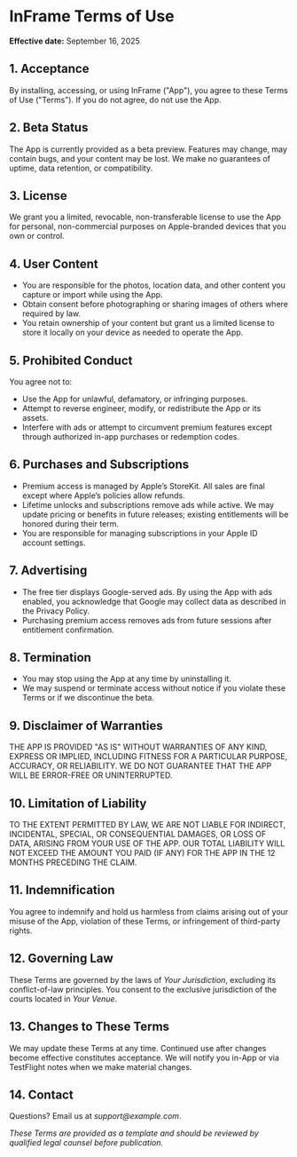 # InFrame Terms of Use

**Effective date:** September 16, 2025

## 1. Acceptance
By installing, accessing, or using InFrame ("App"), you agree to these Terms of Use ("Terms"). If you do not agree, do not use the App.

## 2. Beta Status
The App is currently provided as a beta preview. Features may change, may contain bugs, and your content may be lost. We make no guarantees of uptime, data retention, or compatibility.

## 3. License
We grant you a limited, revocable, non-transferable license to use the App for personal, non-commercial purposes on Apple-branded devices that you own or control.

## 4. User Content
- You are responsible for the photos, location data, and other content you capture or import while using the App.
- Obtain consent before photographing or sharing images of others where required by law.
- You retain ownership of your content but grant us a limited license to store it locally on your device as needed to operate the App.

## 5. Prohibited Conduct
You agree not to:
- Use the App for unlawful, defamatory, or infringing purposes.
- Attempt to reverse engineer, modify, or redistribute the App or its assets.
- Interfere with ads or attempt to circumvent premium features except through authorized in-app purchases or redemption codes.

## 6. Purchases and Subscriptions
- Premium access is managed by Apple’s StoreKit. All sales are final except where Apple’s policies allow refunds.
- Lifetime unlocks and subscriptions remove ads while active. We may update pricing or benefits in future releases; existing entitlements will be honored during their term.
- You are responsible for managing subscriptions in your Apple ID account settings.

## 7. Advertising
- The free tier displays Google-served ads. By using the App with ads enabled, you acknowledge that Google may collect data as described in the Privacy Policy.
- Purchasing premium access removes ads from future sessions after entitlement confirmation.

## 8. Termination
- You may stop using the App at any time by uninstalling it.
- We may suspend or terminate access without notice if you violate these Terms or if we discontinue the beta.

## 9. Disclaimer of Warranties
THE APP IS PROVIDED "AS IS" WITHOUT WARRANTIES OF ANY KIND, EXPRESS OR IMPLIED, INCLUDING FITNESS FOR A PARTICULAR PURPOSE, ACCURACY, OR RELIABILITY. WE DO NOT GUARANTEE THAT THE APP WILL BE ERROR-FREE OR UNINTERRUPTED.

## 10. Limitation of Liability
TO THE EXTENT PERMITTED BY LAW, WE ARE NOT LIABLE FOR INDIRECT, INCIDENTAL, SPECIAL, OR CONSEQUENTIAL DAMAGES, OR LOSS OF DATA, ARISING FROM YOUR USE OF THE APP. OUR TOTAL LIABILITY WILL NOT EXCEED THE AMOUNT YOU PAID (IF ANY) FOR THE APP IN THE 12 MONTHS PRECEDING THE CLAIM.

## 11. Indemnification
You agree to indemnify and hold us harmless from claims arising out of your misuse of the App, violation of these Terms, or infringement of third-party rights.

## 12. Governing Law
These Terms are governed by the laws of _Your Jurisdiction_, excluding its conflict-of-law principles. You consent to the exclusive jurisdiction of the courts located in _Your Venue_.

## 13. Changes to These Terms
We may update these Terms at any time. Continued use after changes become effective constitutes acceptance. We will notify you in-App or via TestFlight notes when we make material changes.

## 14. Contact
Questions? Email us at _support@example.com_.

*These Terms are provided as a template and should be reviewed by qualified legal counsel before publication.*
